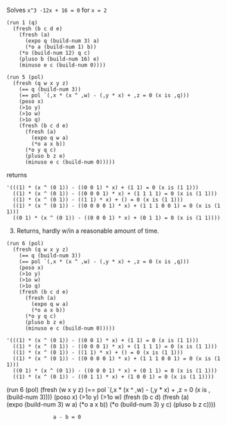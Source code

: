


Solves `x^3 -12x + 16 = 0` for `x = 2`
```racket
(run 1 (q) 
  (fresh (b c d e)
	(fresh (a)	 
	  (expo q (build-num 3) a)
	  (*o a (build-num 1) b))
	(*o (build-num 12) q c)
	(pluso b (build-num 16) e)
	(minuso e c (build-num 0))))
```	

```racket
(run 5 (pol)
  (fresh (q w x y z)
	(== q (build-num 3))
	(== pol `(,x * (x ^ ,w) - (,y * x) + ,z = 0 (x is ,q)))
	(poso x) 
	(>1o y) 
	(>1o w)
	(>1o q)
	(fresh (b c d e)
	  (fresh (a)	 
		(expo q w a)
		(*o a x b))
	  (*o y q c)
	  (pluso b z e)
	  (minuso e c (build-num 0)))))
```
returns
```
'(((1) * (x ^ (0 1)) - ((0 0 1) * x) + (1 1) = 0 (x is (1 1)))
  ((1) * (x ^ (0 1)) - ((0 0 0 1) * x) + (1 1 1 1) = 0 (x is (1 1)))
  ((1) * (x ^ (0 1)) - ((1 1) * x) + () = 0 (x is (1 1)))
  ((1) * (x ^ (0 1)) - ((0 0 0 0 1) * x) + (1 1 1 0 0 1) = 0 (x is (1 1)))
  ((0 1) * (x ^ (0 1)) - ((0 0 0 1) * x) + (0 1 1) = 0 (x is (1 1))))
```

3. Returns, hardly w/in a reasonable amount of time.

```
(run 6 (pol)
  (fresh (q w x y z)
	(== q (build-num 3))
	(== pol `(,x * (x ^ ,w) - (,y * x) + ,z = 0 (x is ,q)))
	(poso x) 
	(>1o y) 
	(>1o w)
	(>1o q)
	(fresh (b c d e)
	  (fresh (a)	 
		(expo q w a)
		(*o a x b))
	  (*o y q c)
	  (pluso b z e)
	  (minuso e c (build-num 0)))))
```

```
'(((1) * (x ^ (0 1)) - ((0 0 1) * x) + (1 1) = 0 (x is (1 1)))
  ((1) * (x ^ (0 1)) - ((0 0 0 1) * x) + (1 1 1 1) = 0 (x is (1 1)))
  ((1) * (x ^ (0 1)) - ((1 1) * x) + () = 0 (x is (1 1)))
  ((1) * (x ^ (0 1)) - ((0 0 0 0 1) * x) + (1 1 1 0 0 1) = 0 (x is (1 1)))
  ((0 1) * (x ^ (0 1)) - ((0 0 0 1) * x) + (0 1 1) = 0 (x is (1 1)))
  ((1) * (x ^ (0 1)) - ((0 1 1) * x) + (1 0 0 1) = 0 (x is (1 1))))
```





(run 6 (pol)
  (fresh (w x y z)
	(== pol `(,x * (x ^ ,w) - (,y * x) + ,z = 0 (x is ,(build-num 3))))
	(poso x) 
	(>1o y) 
	(>1o w)
	(fresh (b c d)
	  (fresh (a)	 
		(expo (build-num 3) w a)
		(*o a x b))
	  (*o (build-num 3) y c)
	  (pluso b z c))))
				   
				   a - b = 0 
